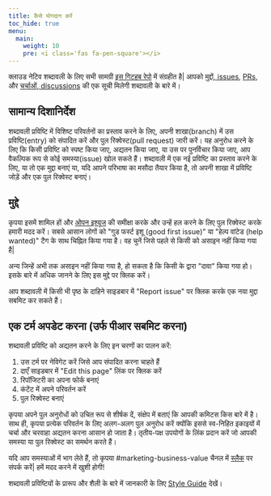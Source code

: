 ```yaml
---
title: कैसे योगदान करें
toc_hide: true
menu:
  main:
    weight: 10
    pre: <i class='fas fa-pen-square'></i>
---
```


क्लाउड नेटिव शब्दावली के लिए सभी सामग्री [इस गिटहब रेपो](https://github.com/cncf/glossary) में संग्रहीत है| आपको [मुद्दों, issues](https://github.com/cncf/glossary/issues), [PRs](https://github.com/cncf/glossary/pulls), और [चर्चाओं, discussions](https://github.com/cncf/glossary/discussions) की एक सूची मिलेगी शब्दावली के बारे में।

## सामान्य दिशानिर्देश

शब्दावली प्रविष्टि में विशिष्ट परिवर्तनों का प्रस्ताव करने के लिए, अपनी शाखा(branch) में उस प्रविष्टि(entry) को संपादित करें और पुल रिक्वेस्ट(pull request) जारी करें। यह अनुरोध करने के लिए कि किसी प्रविष्टि को स्पष्ट किया जाए, अद्यतन किया जाए, या उस पर पुनर्विचार किया जाए, आप वैकल्पिक रूप से कोई समस्या(issue) खोल सकते हैं। शब्दावली में एक नई प्रविष्टि का प्रस्ताव करने के लिए, या तो एक मुद्दा बनाएं या, यदि आपने परिभाषा का मसौदा तैयार किया है, तो अपनी शाखा में प्रविष्टि जोड़ें और एक पुल रिक्वेस्ट बनाएं।

## मुद्दे

कृपया इसमें शामिल हों और [ओपन इश्यूज](https://github.com/cncf/glossary/issues) की समीक्षा करके और उन्हें हल करने के लिए पुल रिक्वेस्ट करके हमारी मदद करें। सबसे आसान लोगों को "गुड फर्स्ट इशू (good first issue)" या "हेल्प वांटेड (help wanted)" टैग के साथ चिह्नित किया गया है। वह चुनें जिसे पहले से किसी को असाइन नहीं किया गया है|

अन्य जिन्हें अभी तक असाइन नहीं किया गया है, हो सकता है कि किसी के द्वारा "दावा" किया गया हो। इसके बारे में अधिक जानने के लिए इस मुद्दे पर क्लिक करें।

आप शब्दावली में किसी भी पृष्ठ के दाहिने साइडबार में "Report issue" पर क्लिक करके एक नया मुद्दा सबमिट कर सकते हैं।

## एक टर्म अपडेट करना (उर्फ पीआर सबमिट करना)
शब्दावली प्रविष्टि को अद्यतन करने के लिए इन चरणों का पालन करें:
1. उस टर्म पर नेविगेट करें जिसे आप संपादित करना चाहते हैं
2. दाएँ साइडबार में "Edit this page" लिंक पर क्लिक करें
3. रिपॉजिटरी का अपना फोर्क बनाएं
4. कंटेंट में अपने परिवर्तन करें
5. पुल रिक्वेस्ट बनाएं

कृपया अपने पुल अनुरोधों को उचित रूप से शीर्षक दें, संक्षेप में बताएं कि आपकी कमिटस किस बारे में है। साथ ही, कृपया प्रत्येक परिवर्तन के लिए अलग-अलग पुल अनुरोध करें क्योंकि इससे स्व-निहित इकाइयों में चर्चा और चरवाहा अद्यतन करना आसान हो जाता है। तृतीय-पक्ष उपयोगों के लिंक प्रदान करें जो आपकी समस्या या पुल रिक्वेस्ट का समर्थन करते हैं।

यदि आप समस्याओं में भाग लेते हैं, तो कृपया #marketing-business-value चैनल में [स्लैक]((https://slack.cncf.io/)) पर संपर्क करें| हमें मदद करने में खुशी होगी!

शब्दावली प्रविष्टियों के प्रारूप और शैली के बारे में जानकारी के लिए [Style Guide](/style-guide) देखें।